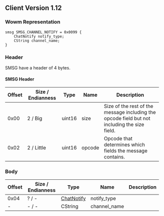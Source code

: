 ## Client Version 1.12

### Wowm Representation
```rust,ignore
smsg SMSG_CHANNEL_NOTIFY = 0x0099 {
    ChatNotify notify_type;
    CString channel_name;
}
```
### Header
SMSG have a header of 4 bytes.

#### SMSG Header
| Offset | Size / Endianness | Type   | Name   | Description |
| ------ | ----------------- | ------ | ------ | ----------- |
| 0x00   | 2 / Big           | uint16 | size   | Size of the rest of the message including the opcode field but not including the size field.|
| 0x02   | 2 / Little        | uint16 | opcode | Opcode that determines which fields the message contains.|
### Body
| Offset | Size / Endianness | Type | Name | Description |
| ------ | ----------------- | ---- | ---- | ----------- |
| 0x04 | ? / - | [ChatNotify](chatnotify.md) | notify_type |  |
| - | - / - | CString | channel_name |  |
